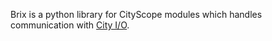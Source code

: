 Brix is a python library for CityScope modules which handles communication with [City I/O](http://cityio.media.mit.edu/).
